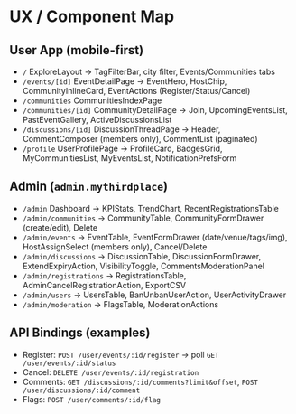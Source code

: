 # UX / Component Map

## User App (mobile-first)
- `/` ExploreLayout → TagFilterBar, city filter, Events/Communities tabs
- `/events/[id]` EventDetailPage → EventHero, HostChip, CommunityInlineCard, EventActions (Register/Status/Cancel)
- `/communities` CommunitiesIndexPage
- `/communities/[id]` CommunityDetailPage → Join, UpcomingEventsList, PastEventGallery, ActiveDiscussionsList
- `/discussions/[id]` DiscussionThreadPage → Header, CommentComposer (members only), CommentList (paginated)
- `/profile` UserProfilePage → ProfileCard, BadgesGrid, MyCommunitiesList, MyEventsList, NotificationPrefsForm

## Admin (`admin.mythirdplace`)
- `/admin` Dashboard → KPIStats, TrendChart, RecentRegistrationsTable
- `/admin/communities` → CommunityTable, CommunityFormDrawer (create/edit), Delete
- `/admin/events` → EventTable, EventFormDrawer (date/venue/tags/img), HostAssignSelect (members only), Cancel/Delete
- `/admin/discussions` → DiscussionTable, DiscussionFormDrawer, ExtendExpiryAction, VisibilityToggle, CommentsModerationPanel
- `/admin/registrations` → RegistrationsTable, AdminCancelRegistrationAction, ExportCSV
- `/admin/users` → UsersTable, BanUnbanUserAction, UserActivityDrawer
- `/admin/moderation` → FlagsTable, ModerationActions

## API Bindings (examples)
- Register: `POST /user/events/:id/register` → poll `GET /user/events/:id/status`
- Cancel: `DELETE /user/events/:id/registration`
- Comments: `GET /discussions/:id/comments?limit&offset`, `POST /user/discussions/:id/comment`
- Flags: `POST /user/comments/:id/flag`
